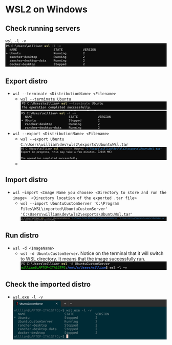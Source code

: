 # WSL2 on Windows

## Check running servers
`wsl -l -v`
![wslcommand.png](wslcommand.png)

## Export distro
- `wsl --terminate <DistributionName> <Filename>`
  - `wsl --terminate Ubuntu`
     ![terminatedistro.png](terminatedistro.png)
     ![terminateddistro.png](terminateddistro.png)
- `wsl --export <DistributionName> <Filename>`
  - `wsl --export Ubuntu C:\Users\william\dev\wls2\exports\UbuntuWsl.tar`
     ![exporttowindows.png](exporttowindows.png)
  - 
## Import distro
- `wsl –import <Image Name you choose> <Directory to store and run the image> 
    <Directory location of the exported .tar file>`
   - `wsl --import UbuntuCustomServer 'C:\Program Files\WSL\imported\UbuntuCustomServer' 'C:\Users\william\dev\wls2\exports\UbuntuWsl.tar'`
  ![importfromwindows.png](importfromwindows.png)

## Run distro
- `wsl -d <ImageName>`
  - `wsl -d UbuntuCustomServer`. Notice on the terminal that it will switch to WSL directory. It means that the image successfully run. 
  ![rundistro.png](rundistro.png)

## Check the imported distro
- `wsl.exe -l -v`
  ![importeddistroterminal.png](importeddistroterminal.png)
